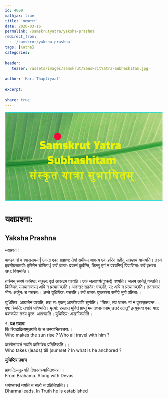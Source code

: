 ```yaml
---
id: 4009    
mathjax: true
title: 'यक्षप्रश्ना:'
date: 2020-03-16
permalink: /samskrutyatra/yaksha-prashna
redirect_from: 
  - '/samskrut/yaksha-prashna'
tags: [Katha]
categories:

header:
   teaser: /assets/images/samskrut/SanskritYatra-Subhashitam.jpg

author: 'Hari Thapliyaal'

excerpt:

share: true
---
```


![](/assets/images/samskrut/SanskritYatra-Subhashitam.jpg)

# यक्षप्रश्ना:
## Yaksha Prashna

यक्षप्रश्ना:

पाण्डवानां वनवाससमय:| एकदा एक: ब्राह्मण: तेषां समीपम् आगत्य एकं हरिणं ग्रहीतुं साह्हायं याचयति। तस्य हवनीयसामग्री: हरिणेन चोरिता:| सर्वे भ्रातर: प्रयत्नं कुर्वन्ति, किन्तु मृगं न पश्यन्ति| पिपासिता: सर्वे वृक्षस्य अध: विश्रमन्ति।

तस्मिन् समये कनिष्ठ: नकुल: वृक्षं आरूढ्य पश्यति। एकं जलाशयं(पुष्करं) पश्यति। जलम् आनेतुं गच्छति। किञ्चित् समयानन्तरम् अपि न प्रत्यागच्छति। अनन्तरं सहदेव: गच्छति, स: अपि न प्रत्यागच्छति। तदनन्तरं भीम: अर्जुन: च गच्छत:। अन्ते युधिष्ठिर: गच्छति। सर्वे भ्रातर: पुष्करस्य समीपे भूमौ पतिता:।

युधिष्ठिर: आघातेन पश्यति, तदा स: एकम् अशरीरवाणिं श्रुणोति। “तिष्ठ!, तव भ्रातर: मां न पुरस्कृतवन्त: । एष: स्थिति: तवापि भविष्यति। मृत्यो: हस्तात् मुक्तिं प्राप्तुं मम प्रश्नानानाम् उत्तरं ददातु” इत्युक्त्वा एक: यक्ष: बकरूपेण तस्य पुरत: आगच्छति। युधिष्ठिर: अङ्गीकरोति।

**१. यक्ष उवाच**  
किं स्विदादित्यमुन्नयति के च तस्याभितश्चरा:।  
Who makes the sun rise ? Who all travel with him ?

कश्चैनमस्तं नयति कस्मिंश्च प्रतितिष्ठति।।  
Who takes (leads) till (sun)set ? In what is he anchored ?

**युधिष्ठिर उवाच**

ब्रह्मादित्यमुन्नयति देवास्तस्याभितश्चरा: ।  
From Brahama. Along with Devas.

धर्मश्चास्तं नयति च सत्ये च प्रतितिष्ठति।।  
Dharma leads. In Truth he is established


